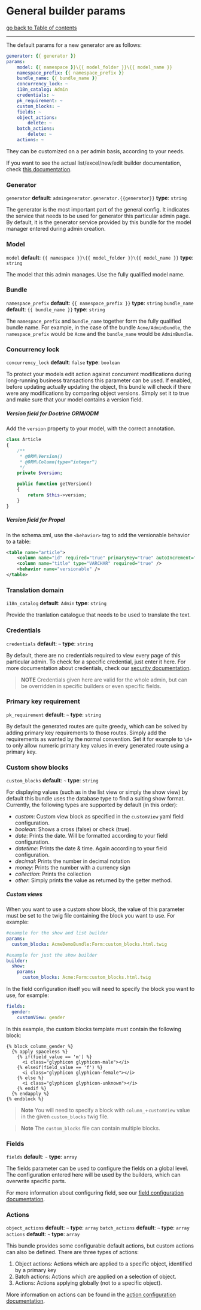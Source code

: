 # General builder params

[go back to Table of contents][back-to-index]

-----

The default params for a new generator are as follows:

```yaml
generator: {{ generator }}
params:
    model: {{ namespace }}\{{ model_folder }}\{{ model_name }}
    namespace_prefix: {{ namespace_prefix }}
    bundle_name: {{ bundle_name }}
    concurrency_lock: ~
    i18n_catalog: Admin
    credentials: ~
    pk_requirement: ~
    custom_blocks: ~
    fields: ~
    object_actions:
        delete: ~
    batch_actions:
        delete: ~
    actions: ~
```

They can be customized on a per admin basis, according to your needs.

If you want to see the actual list/excel/new/edit builder documentation, check [this documentation][builders-doc].

### Generator

`generator` __default__: `admingenerator.generator.{{generator}}` __type__: `string`

The generator is the most important part of the general config. It indicates the service that needs to be used for 
generator this particular admin page. By default, it is the generator service provided by this bundle for the model 
manager entered during admin creation.

### Model

`model` __default__: `{{ namespace }}\{{ model_folder }}\{{ model_name }}` __type__: `string`

The model that this admin manages. Use the fully qualified model name.

### Bundle

`namespace_prefix` __default__: `{{ namespace_prefix }}` __type__: `string`
`bundle_name` __default__: `{{ bundle_name }}` __type__: `string`

The `namespace_prefix` and `bundle_name` together form the fully qualified bundle name. For example, in the case of 
the bundle `Acme/AdminBundle`, the `namespace_prefix` would be `Acme` and the `bundle_name` would be `AdminBundle`.

### Concurrency lock

`concurrency_lock` __default__: `false` __type__: `boolean`

To protect your models edit action against concurrent modifications during long-running business transactions this 
parameter can be used. If enabled, before updating actually updating the object, this bundle will check if there were 
any modifications by comparing object versions. Simply set it to true and make sure that your model contains a version 
field.

##### Version field for Doctrine ORM/ODM

Add the `version` property to your model, with the correct annotation.

```php
class Article
{
    /**
     * @ORM\Version()
     * @ORM\Column(type="integer")
     */
    private $version;

    public function getVersion()
	{
        return $this->version;
    }
}
```

##### Version field for Propel

In the schema.xml, use the `<behavior>` tag to add the versionable behavior to a table:

```xml
<table name="article">
    <column name="id" required="true" primaryKey="true" autoIncrement="true" type="INTEGER" />
    <column name="title" type="VARCHAR" required="true" />
    <behavior name="versionable" />
</table>
```

### Translation domain

`i18n_catalog` __default__: `Admin` __type__: `string`

Provide the tranlation catalogue that needs to be used to translate the text.

### Credentials

`credentials` __default__: `~` __type__: `string`

By default, there are no credentials required to view every page of this particular admin. To check for a specific 
credential, just enter it here. For more documentation about credentials, check our 
[security documentation][security-doc].

> __NOTE__ Credentials given here are valid for the whole admin, but can be overridden in specific builders or even 
specific fields.

### Primary key requirement

`pk_requirement` __default__: `~` __type__: `string`

By default the generated routes are quite greedy, which can be solved by adding primary key requirements to those routes. 
Simply add the requirements as wanted by the normal convention. Set it for example to `\d+` to only allow numeric 
primary key values in every generated route using a primary key.

### Custom show blocks

`custom_blocks` __default__: `~` __type__: `string`

For displaying values (such as in the list view or simply the show view) by default this bundle uses the database type 
to find a suiting show format. Currently, the following types are supported by default (in this order):

* _custom_: Custom view block as specified in the `customView` yaml field configuration.
* _boolean_: Shows a cross (false) or check (true).
* _date_: Prints the date. Will be formatted according to your field configuration.
* _datetime_: Prints the date & time. Again according to your field configuration.
* _decimal_: Prints the number in decimal notation
* _money_: Prints the number with a currency sign
* _collection_: Prints the collection
* _other_: Simply prints the value as returned by the getter method.


##### Custom views

When you want to use a custom show block, the value of this parameter must be set to the twig file containing the block 
you want to use. For example:

```yaml
#example for the show and list builder
params:
  custom_blocks: AcmeDemoBundle:Form:custom_blocks.html.twig
```

```yaml
#example for just the show builder
builder:
  show:
    params:
      custom_blocks: Acme:Form:custom_blocks.html.twig
```

In the field configuration itself you will need to specify the block you want to use, for example:

```yaml
fields:
  gender:
    customView: gender
```

In this example, the custom blocks template must contain the following block:

```twig
{% block column_gender %}
  {% apply spaceless %}
    {% if(field_value == 'm') %}
      <i class="glyphicon glyphicon-male"></i>
    {% elseif(field_value == 'f') %}
      <i class="glyphicon glyphicon-female"></i>
    {% else %}
      <i class="glyphicon glyphicon-unknown"></i>
    {% endif %}
  {% endapply %}
{% endblock %}
```

> **Note** You will need to specify a block with `column_`+`customView` value in the given `custom_blocks` twig file.

> **Note** The `custom_blocks` file can contain multiple blocks.

### Fields

`fields` __default__: `~` __type__: `array`

The fields parameter can be used to configure the fields on a global level. The configuration entered here will be used 
by the builders, which can overwrite specific parts.

For more information about configuring field, see our [field configuration documentation][fields-doc].

### Actions

`object_actions` __default__: `~` __type__: `array`
`batch_actions` __default__: `~` __type__: `array`
`actions` __default__: `~` __type__: `array`

This bundle provides some configurable default actions, but custom actions can also be defined. There are three types 
of actions:

  1. Object actions: Actions which are applied to a specific object, identified by a primary key
  2. Batch actions: Actions which are applied on a selection of object.
  3. Actions: Actions applying globally (not to a specific object).

More information on actions can be found in the [action configuration documentation][actions-doc].

[back-to-index]: ../documentation.md
[builders-doc]: builders.md
[security-doc]: security.md
[fields-doc]: fields.md
[actions-doc]: actions.md